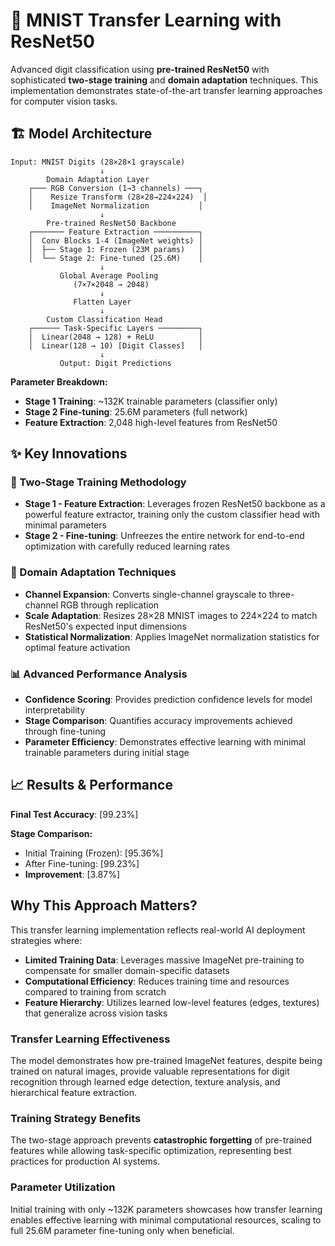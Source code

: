 # 🚀 MNIST Transfer Learning with ResNet50

Advanced digit classification using **pre-trained ResNet50** with sophisticated **two-stage training** and **domain adaptation** techniques. This implementation demonstrates state-of-the-art transfer learning approaches for computer vision tasks.

## 🏗️ Model Architecture
```
Input: MNIST Digits (28×28×1 grayscale)
                    ↓
        Domain Adaptation Layer
    ┌─── RGB Conversion (1→3 channels) ───┐
    │    Resize Transform (28×28→224×224)  │
    │    ImageNet Normalization           │
                    ↓
        Pre-trained ResNet50 Backbone
    ┌─────── Feature Extraction ──────────┐
    │  Conv Blocks 1-4 (ImageNet weights) │
    │  ├── Stage 1: Frozen (23M params)   │
    │  └── Stage 2: Fine-tuned (25.6M)    │
                    ↓
           Global Average Pooling
              (7×7×2048 → 2048)
                    ↓
              Flatten Layer
                    ↓
        Custom Classification Head
    ┌────── Task-Specific Layers ─────────┐
    │  Linear(2048 → 128) + ReLU          │
    │  Linear(128 → 10) [Digit Classes]   │
                    ↓
           Output: Digit Predictions
```


**Parameter Breakdown:**
- **Stage 1 Training**: ~132K trainable parameters (classifier only)
- **Stage 2 Fine-tuning**: 25.6M parameters (full network)
- **Feature Extraction**: 2,048 high-level features from ResNet50

## ✨ Key Innovations

### 🔄 Two-Stage Training Methodology
- **Stage 1 - Feature Extraction**: Leverages frozen ResNet50 backbone as a powerful feature extractor, training only the custom classifier head with minimal parameters
- **Stage 2 - Fine-tuning**: Unfreezes the entire network for end-to-end optimization with carefully reduced learning rates

### 🎯 Domain Adaptation Techniques
- **Channel Expansion**: Converts single-channel grayscale to three-channel RGB through replication
- **Scale Adaptation**: Resizes 28×28 MNIST images to 224×224 to match ResNet50's expected input dimensions
- **Statistical Normalization**: Applies ImageNet normalization statistics for optimal feature activation

### 📊 Advanced Performance Analysis
- **Confidence Scoring**: Provides prediction confidence levels for model interpretability
- **Stage Comparison**: Quantifies accuracy improvements achieved through fine-tuning
- **Parameter Efficiency**: Demonstrates effective learning with minimal trainable parameters during initial stage

## 📈 Results & Performance
**Final Test Accuracy**: [99.23%]

**Stage Comparison:**
- Initial Training (Frozen): [95.36%]
- After Fine-tuning: [99.23%]
- **Improvement**: [3.87%]

## Why This Approach Matters?
This transfer learning implementation reflects real-world AI deployment strategies where:

- **Limited Training Data**: Leverages massive ImageNet pre-training to compensate for smaller domain-specific datasets
- **Computational Efficiency**: Reduces training time and resources compared to training from scratch
- **Feature Hierarchy**: Utilizes learned low-level features (edges, textures) that generalize across vision tasks

### Transfer Learning Effectiveness
The model demonstrates how pre-trained ImageNet features, despite being trained on natural images, provide valuable representations for digit recognition through learned edge detection, texture analysis, and hierarchical feature extraction.

### Training Strategy Benefits
The two-stage approach prevents **catastrophic forgetting** of pre-trained features while allowing task-specific optimization, representing best practices for production AI systems.

### Parameter Utilization
Initial training with only ~132K parameters showcases how transfer learning enables effective learning with minimal computational resources, scaling to full 25.6M parameter fine-tuning only when beneficial.


